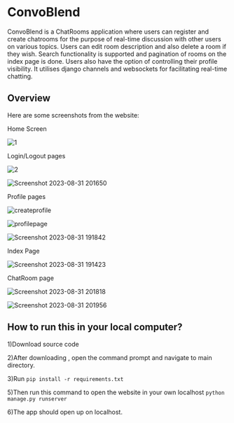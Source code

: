 # ConvoBlend

ConvoBlend is a ChatRooms application where users can register and create chatrooms for the purpose of real-time discussion with other users on various topics. Users can edit room description and also delete a room if they wish. Search functionality is supported and pagination of rooms on the index page is done. Users also have the option of controlling their profile visibility. 
It utilises django channels and websockets for facilitating real-time chatting.  
 
## Overview
 
Here are some screenshots from the website:

Home Screen



![1](https://github.com/s0ur-oranges/convoblend/assets/91944643/34baeb2c-45cd-4024-90e1-cf72bda53c0e)




Login/Logout pages

![2](https://github.com/s0ur-oranges/convoblend/assets/91944643/ebf77341-9d4b-4cd8-9fa6-2734e9c714e1)

![Screenshot 2023-08-31 201650](https://github.com/s0ur-oranges/convoblend/assets/91944643/3c0b4fc6-7234-41ba-8b61-502fdd99634e)





Profile pages

![createprofile](https://github.com/s0ur-oranges/convoblend/assets/91944643/009be3f0-d289-4db6-9304-5a0f423111ff)


![profilepage](https://github.com/s0ur-oranges/convoblend/assets/91944643/c9a3e33b-14e9-458a-a17e-3e7f67703482)


![Screenshot 2023-08-31 191842](https://github.com/s0ur-oranges/convoblend/assets/91944643/00864358-42e7-4608-8f39-7b893311f66a)




Index Page

![Screenshot 2023-08-31 191423](https://github.com/s0ur-oranges/convoblend/assets/91944643/80812ea6-e30d-4525-a085-526f65efaf94)



ChatRoom page


![Screenshot 2023-08-31 201818](https://github.com/s0ur-oranges/convoblend/assets/91944643/547b1486-ee07-46c6-bab4-e66b4c1c57ba)


![Screenshot 2023-08-31 201956](https://github.com/s0ur-oranges/convoblend/assets/91944643/56e272c2-758d-4fcc-8ee4-d2413d75de9b)







 



## How to run this in your local computer?



1)Download source code

2)After downloading , open the command prompt and navigate to main directory.

3)Run 
``` pip install -r requirements.txt ```

5)Then run this command to open the website in your own localhost
```python manage.py runserver```

6)The app should open up on localhost.



